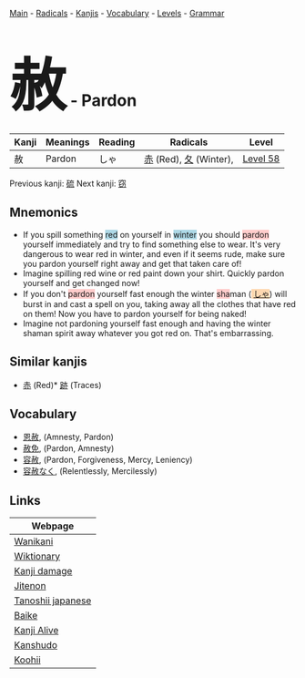 <style> bigfont {font-size: 100px}</style>
[Main](../index.md) -
[Radicals](../radicals.md) -
[Kanjis](../kanjis.md) -
[Vocabulary](../vocabulary.md) -
[Levels](../levels.md) -
[Grammar](../grammar.md)
# <bigfont> 赦</bigfont> - Pardon 

| Kanji | Meanings | Reading | Radicals | Level |
| --- | --- | --- | --- | --- |
| 赦 | Pardon | しゃ | [赤](../radicals/赤.md) (Red), [夂](../radicals/夂.md) (Winter),  | [Level 58](../levels/wk_level58.md) |

Previous kanji: [硫](硫.md) Next kanji: [窃](窃.md) 

## Mnemonics
 * If you spill something <span style="background-color:#ADD8E6"> red</span> on yourself in <span style="background-color:#ADD8E6"> winter</span> you should <span style="background-color:#ffcccb"> pardon</span> yourself immediately and try to find something else to wear. It's very dangerous to wear red in winter, and even if it seems rude, make sure you pardon yourself right away and get that taken care of!
* Imagine spilling red wine or red paint down your shirt. Quickly pardon yourself and get changed now!
* If you don't <span style="background-color:#ffcccb"> pardon</span> yourself fast enough the winter <span style="background-color:#ffcccb"> sha</span>man (<span style="background-color:#fed8b1"> [しゃ](https://jisho.org/search/しゃ)</span>) will burst in and cast a spell on you, taking away all the clothes that have red on them! Now you have to pardon yourself for being naked!
* Imagine not pardoning yourself fast enough and having the winter shaman spirit away whatever you got red on. That's embarrassing.


## Similar kanjis
 * [赤](赤.md) (Red)* [跡](跡.md) (Traces)


## Vocabulary
 * [恩赦](../vocabulary/赦.md), (Amnesty, Pardon)
* [赦免](../vocabulary/赦.md), (Pardon, Amnesty)
* [容赦](../vocabulary/赦.md), (Pardon, Forgiveness, Mercy, Leniency)
* [容赦なく](../vocabulary/赦.md), (Relentlessly, Mercilessly)



## Links 

| Webpage |
| --- |
| [Wanikani          ](https://www.wanikani.com/kanji/赦) |
| [Wiktionary        ](https://en.wiktionary.org/wiki/赦) |
| [Kanji damage      ](http://www.kanjidamage.com/kanji/search?utf8=✓&q=赦) |
| [Jitenon           ](https://jitenon.com/kanji/赦) |
| [Tanoshii japanese ](https://www.tanoshiijapanese.com/dictionary/kanji.cfm?k=赦) |
| [Baike             ](https://baike.baidu.com/item/赦) |
| [Kanji Alive       ](https://app.kanjialive.com/赦) |
| [Kanshudo          ](https://www.kanshudo.com/searchmn?q=赦) |
| [Koohii            ](https://kanji.koohii.com/study/kanji/赦) |
